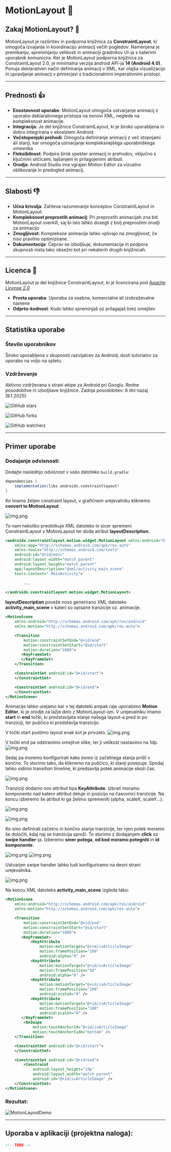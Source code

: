 # MotionLayout 🌊

## Zakaj MotionLayout? 🤔
MotionLayout je razširitev in podporna knjižnica za **ConstraintLayout**, ki omogoča izvajanje in koordinacijo animacij večih pogledov. 
Namenjena je premikanju, spreminjanju velikosti in animaciji gradnikov UI-ja s katerimi uporabnik komunicira. Ker je MotionLayout podporna knjižnica za ConstraintLayout 2.0, je minimalna verzija android API-ja **14 (Android 4.0)**.
Ponuja deklarativen način definiranja animacij v XML, kar olajša vizualizacijo in upravljanje animacij v primerjavi s tradicionalnimi imperativnimi pristopi.

---

## Prednosti 👍
- **Enostavnost uporabe**: MotionLayout omogoča ustvarjanje animacij z uporabo deklarativnega pristopa na osnovi XML, neglede na kompleksnost animacije.
- **Integracija**: Je del knjižnice ConstraintLayout, ki je široko uporabljena in dobro integrirana v ekosistem Android.
- **Večstopenjski prehodi**: Omogoča definiranje animacij z več stopnjami ali stanji, kar omogoča ustvarjanje kompleksnejšega uporabniškega vmesnika
- **Fleksibilnost**: Podpira širok spekter animacij in prehodov, vključno s ključnimi sličicami, lajšanjem in prilagojenimi atributi.
- **Orodja**: Android Studio ima vgrajen Motion Editor za vizualno oblikovanje in predogled animacij.

---

## Slabosti 👎
- **Učna krivulja**: Zahteva razumevanje konceptov ConstraintLayout in MotionLayout.
- **Kompleksnost preprostih animacij**: Pri preprostih animacijah zna biti MotionLayout overkill, saj bi isto lahko dosegli z bolj preprostimi orodji za animacijo
- **Zmogljivost**: Kompleksne animacije lahko vplivajo na zmogljivost, če niso pravilno optimizirane.
- **Dokumentacija**: Čeprav se izboljšuje, dokumentacija in podpora skupnosti nista tako obsežni kot pri nekaterih drugih knjižnicah.

---

## Licenca 📜
MotionLayout je del knjižnice ConstraintLayout, ki je licencirana pod [*Apache License 2.0*](https://github.com/androidx/constraintlayout/blob/main/LICENSE).
- **Prosta uporaba**: Uporaba za osebne, komercialne ali izobraževalne namene
- **Odprto-kodnost**: Kodo lahko spreminjaš oz prilagajaš brez omejitev

---

## Statistika uporabe

### Število uporabnikov
Široko uporabljena v skupnosti razvijalcev za Android, dosti tutorialov za uporabo na voljo na spletu.

### Vzdrževanje
Aktivno vzdrževana s strani ekipe za Android pri Googlu. Redne posodobitve in izboljšave knjižnice. Zadnja posodobitev: 6 dni nazaj (9.1.2025).

![GitHub stars](https://img.shields.io/github/stars/androidx/androidx?style=social)

![GitHub forks](https://img.shields.io/github/forks/androidx/androidx?style=social)

![GitHub watchers](https://img.shields.io/github/watchers/androidx/androidx?style=social)

---

## Primer uporabe

### Dodajanje odvisnosti
Dodajte naslednjo odvisnost v vašo datoteko `build.gradle`:

```gradle
dependencies {
    implementation(libs.androidx.constraintlayout)
}
```

Ko imamo željen constraint layout, v grafičnem urejevalniku kliknemo **convert to MotionLayout**.

![img.png](resources/convert_to_motion_layout.png)

To nam nekoliko preoblikuje XML datoteko in sicer spremeni ConstraintLayout v MotionLayout ter doda atribut **layoutDescription**.

```XML
<androidx.constraintlayout.motion.widget.MotionLayout xmlns:android="http://schemas.android.com/apk/res/android"
    xmlns:app="http://schemas.android.com/apk/res-auto"
    xmlns:tools="http://schemas.android.com/tools"
    android:id="@+id/main"
    android:layout_width="match_parent"
    android:layout_height="match_parent" 
    app:layoutDescription="@xml/activity_main_scene"
    tools:context=".MainActivity">

        ...
    
</androidx.constraintlayout.motion.widget.MotionLayout>
```
**layoutDescription** poveže novo generirano XML datoteko **activity_main_scene** v kateri so opisane tranzicije oz. animacije.

```XML
<MotionScene 
    xmlns:android="http://schemas.android.com/apk/res/android"
    xmlns:motion="http://schemas.android.com/apk/res-auto">

    <Transition
        motion:constraintSetEnd="@+id/end"
        motion:constraintSetStart="@id/start"
        motion:duration="1000">
       <KeyFrameSet>
       </KeyFrameSet>
    </Transition>

    <ConstraintSet android:id="@+id/start">
    </ConstraintSet>

    <ConstraintSet android:id="@+id/end">
    </ConstraintSet>
</MotionScene>
```

Animacije lahko urejamo kar v tej datoteki ampak raje uporabimo **Motion Editor**, ki je orodje za lažje delo z MotionLayout-om.
V urejevalniku imamo **start** in **end** točki, ki predstavljata stanje našega layout-a pred in po tranziciji, ter puščico ki predstavlja tranzicijo. 

V točki start pustimo layout enak kot je privzeto.
![img.png](resources/start_endpoint.png)


V točki end pa odstranimo omejitve slike, ter ji velikost nastavimo na 1dp.
![img.png](resources/end_endpoint.png)

Sedaj pa moremo konfigurirati kako bomo iz začetnega stanja prišli v končno. To storimo tako, da kliknemo na puščico, ki stanji povezuje. Spodaj lahko vidimo transition timeline, ki predsavlja potek animacije skozi čas.

![img.png](resources/transition_arrow.png)

Tranziciji dodamo nov attribut tipa **KeyAttribute**. Izbrati moramo komponento nad katero attribut deluje in pozicijo na časovnici tranzicije. Na koncu izberemo še atribut ki ga želimo spremeniti (alpha, scaleX, scaleY...).

![img.png](resources/create_key_attribute.png)

![img.png](resources/motion_editor_demo.gif)


Ko smo definirali začetno in končno stanje tranzicije, ter njen potek moramo še določiti, kdaj naj se tranzicija sproži. To storimo z dodajanjem **click** oz **swipe handler**-ja. Izberemo **smer potega**, **od kod moramo potegniti** in **id komponente**.

![img.png](resources/add_swipe_handler_1.png)
![img.png](resources/add_swipe_handler_2.png)

Ustvarjen swipe handler lahko tudi konfiguriramo na desni strani urejevalnika.

![img.png](resources/configure_swipe_handler.png)

Na koncu XML datoteka **activity_main_scene** izgleda tako:

```XML
<MotionScene 
    xmlns:android="http://schemas.android.com/apk/res/android"
    xmlns:motion="http://schemas.android.com/apk/res-auto">

    <Transition
        motion:constraintSetEnd="@+id/end"
        motion:constraintSetStart="@id/start"
        motion:duration="1000">
       <KeyFrameSet>
           <KeyAttribute
               motion:motionTarget="@+id/ivArticleImage"
               motion:framePosition="100"
               android:alpha="0" />
           <KeyAttribute
               motion:motionTarget="@+id/ivArticleImage"
               motion:framePosition="50"
               android:alpha="0" />
           <KeyAttribute
               motion:motionTarget="@+id/ivArticleImage"
               motion:framePosition="100"
               android:scaleX="0" />
           <KeyAttribute
               motion:motionTarget="@+id/ivArticleImage"
               motion:framePosition="100"
               android:scaleY="0" />
       </KeyFrameSet>
        <OnSwipe
            motion:touchAnchorId="@+id/ivArticleImage"
            motion:touchAnchorSide="bottom" />
    </Transition>

    <ConstraintSet android:id="@+id/start">
    </ConstraintSet>

    <ConstraintSet android:id="@+id/end">
        <Constraint
            android:layout_height="1dp"
            android:layout_width="match_parent"
            android:id="@+id/ivArticleImage" />
    </ConstraintSet>
</MotionScene>
```

### Rezultat:

![MotionLayoutDemo](resources/motion_layout_app_demo.gif)

---

## Uporaba v aplikaciji (projektna naloga):

```XML
<!--TODO-->
```